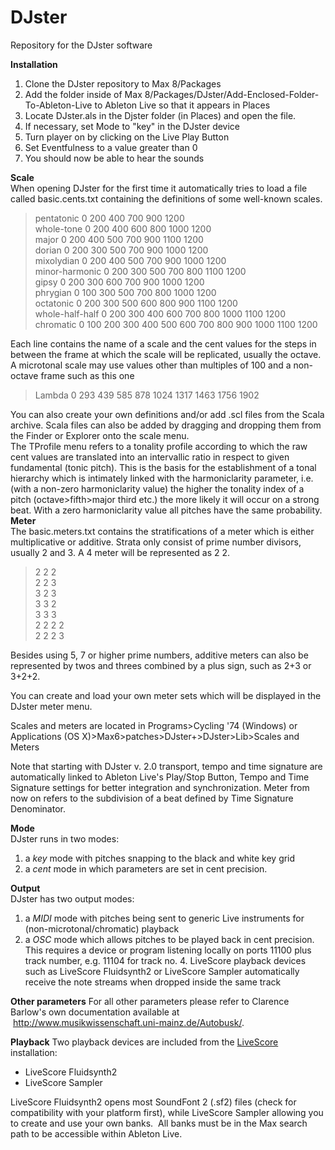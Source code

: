 # DJster
Repository for the DJster software

<strong>Installation</strong>
<ol>
	<li>Clone the DJster repository to Max 8/Packages</li>
	<li>Add the folder inside of Max 8/Packages/DJster/Add-Enclosed-Folder-To-Ableton-Live to Ableton Live so that it appears in Places</li>
	<li>Locate DJster.als in the Djster folder (in Places) and open the file.</li>
	<li>If necessary, set Mode to "key" in the DJster device</li>
	<li>Turn player on by clicking on the Live Play Button</li>
	<li>Set Eventfulness to a value greater than 0</li>
	<li>You should now be able to hear the sounds</li>
</ol>
<div></div>
<div><strong>Scale</strong></div>
<div>When opening DJster for the first time it automatically tries to load a file called basic.cents.txt containing the definitions of some well-known scales.</div>
<div></div>
<div>
<blockquote>
pentatonic 0 200 400 700 900 1200<div>
whole-tone 0 200 400 600 800 1000 1200<div>
major 0 200 400 500 700 900 1100 1200<div>
dorian 0 200 300 500 700 900 1000 1200<div>
mixolydian 0 200 400 500 700 900 1000 1200<div>
minor-harmonic 0 200 300 500 700 800 1100 1200<div>
gipsy 0 200 300 600 700 900 1000 1200<div>
phrygian 0 100 300 500 700 800 1000 1200<div>
octatonic 0 200 300 500 600 800 900 1100 1200<div>
whole-half-half 0 200 300 400 600 700 800 1000 1100 1200<div>
chromatic 0 100 200 300 400 500 600 700 800 900 1000 1100 1200</blockquote>
</div>
<div></div>
<div>Each line contains the name of a scale and the cent values for the steps in between the frame at which the scale will be replicated, usually the octave.</div>
<div>A microtonal scale may use values other than multiples of 100 and a non-octave frame such as this one</div>
<div></div>
<blockquote>Lambda 0 293 439 585 878 1024 1317 1463 1756 1902</blockquote>
<div></div>
<div>You can also create your own definitions and/or add .scl files from the Scala archive. Scala files can also be added by dragging and dropping them from the Finder or Explorer onto the scale menu.</div>
<div></div>
<div>The TProfile menu refers to a tonality profile according to which the raw cent values are translated into an intervallic ratio in respect to given fundamental (tonic pitch). This is the basis for the establishment of a tonal hierarchy which is intimately linked with the harmoniclarity parameter, i.e. (with a non-zero harmoniclarity value) the higher the tonality index of a pitch (octave&gt;fifth&gt;major third etc.) the more likely it will occur on a strong beat. With a zero harmoniclarity value all pitches have the same probability.
<div></div>
<div><strong>Meter</strong></div>
<div>The basic.meters.txt contains the stratifications of a meter which is either multiplicative or additive. Strata only consist of prime number divisors, usually 2 and 3. A 4 meter will be represented as 2 2.</div>
<div>
<blockquote>
2 2 2<div>
2 2 3<div>
3 2 3<div>
3 3 2<div>
3 3 3<div>
2 2 2 2<div>
2 2 2 3<div>
</blockquote>
Besides using 5, 7 or higher prime numbers, additive meters can also be represented by twos and threes combined by a plus sign, such as 2+3 or 3+2+2.

You can create and load your own meter sets which will be displayed in the DJster meter menu.

Scales and meters are located in Programs&gt;Cycling '74 (Windows) or Applications (OS X)&gt;Max6&gt;patches&gt;DJster+&gt;DJster&gt;Lib&gt;Scales and Meters

Note that starting with DJster v. 2.0 transport, tempo and time signature are automatically linked to Ableton Live's Play/Stop Button, Tempo and Time Signature settings for better integration and synchronization. Meter from now on refers to the subdivision of a beat defined by Time Signature Denominator.
<div><strong>Mode</strong></div>
<div>DJster runs in two modes:</div>
<div>
<ol>
	<li>a <em>key</em> mode with pitches snapping to the black and white key grid</li>
	<li>a <em>cent</em> mode in which parameters are set in cent precision.</li>
</ol>
<div><strong>Output</strong></div>
<div>DJster has two output modes:</div>
<div>
<ol>
	<li>a <em>MIDI</em> mode with pitches being sent to generic Live instruments for (non-microtonal/chromatic) playback</li>
	<li>a <em>OSC</em> mode which allows pitches to be played back in cent precision.
This requires a device or program listening locally on ports 11100 plus track number, e.g. 11104 for track no. 4. LiveScore playback devices such as LiveScore Fluidsynth2 or LiveScore Sampler automatically receive the note streams when dropped inside the same track</li>
</ol>
<strong>Other parameters</strong>
For all other parameters please refer to Clarence Barlow's own documentation available at  <a href="http://www.musikwissenschaft.uni-mainz.de/Autobusk/">http://www.musikwissenschaft.uni-mainz.de/Autobusk/</a>.

<strong>Playback</strong>
Two playback devices are included from the <a href="http://www.computermusicnotation.com" target="_blank">LiveScore</a> installation:
<ul>
	<li>LiveScore Fluidsynth2</li>
	<li>LiveScore Sampler</li>
</ul>
LiveScore Fluidsynth2 opens most SoundFont 2 (.sf2) files (check for compatibility with your platform first), while LiveScore Sampler allowing you to create and use your own banks.  All banks must be in the Max search path to be accessible within Ableton Live.

</div>
</div>
</div>
</div>
